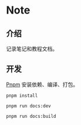 # Note

## 介绍

记录笔记和教程文档。

## 开发

[Pnpm](https://pnpm.io/zh/) 安装依赖、编译、打包。

```shell
pnpm install
```

```shell
pnpm run docs:dev
```

```shell
pnpm run docs:build
```
